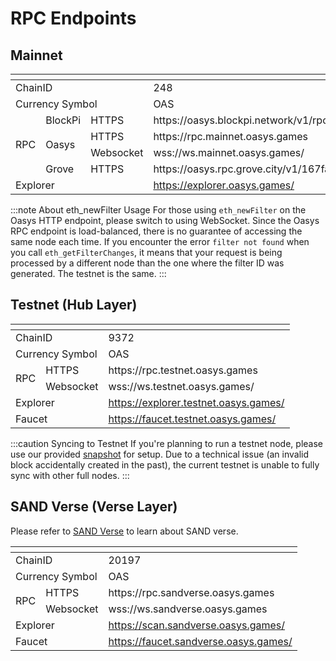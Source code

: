 # RPC Endpoints

## Mainnet
<table>
  <thead>
    <tr><th colspan="4"></th></tr>
  </thead>
  <tbody>
    <tr><td colspan="3">ChainID</td><td>248</td></tr>
    <tr><td colspan="3">Currency Symbol</td><td>OAS</td></tr>
    <tr><td rowspan="4">RPC</td><td>BlockPi</td><td>HTTPS</td><td>https://oasys.blockpi.network/v1/rpc/public</td></tr>
    <tr><td rowspan="2">Oasys</td><td>HTTPS</td><td>https://rpc.mainnet.oasys.games</td></tr>
    <tr><td>Websocket</td><td>wss://ws.mainnet.oasys.games/</td></tr>
    <tr><td>Grove</td><td>HTTPS</td><td>https://oasys.rpc.grove.city/v1/167fa7a3</td></tr>
    <tr><td colspan="3">Explorer</td><td><a href="https://explorer.oasys.games/" target="_blank" rel="noopener noreferrer">https://explorer.oasys.games/</a></td></tr>
  </tbody>
</table>

:::note About eth_newFilter Usage
For those using `eth_newFilter` on the Oasys HTTP endpoint, please switch to using WebSocket. Since the Oasys RPC endpoint is load-balanced, there is no guarantee of accessing the same node each time. If you encounter the error `filter not found` when you call `eth_getFilterChanges`, it means that your request is being processed by a different node than the one where the filter ID was generated. The testnet is the same.
:::

## Testnet (Hub Layer)
<table>
  <thead>
    <tr><th colspan="3"></th></tr>
  </thead>
  <tbody>
    <tr><td colspan="2">ChainID</td><td>9372</td></tr>
    <tr><td colspan="2">Currency Symbol</td><td>OAS</td></tr>
    <tr><td rowspan="2">RPC</td><td>HTTPS</td><td>https://rpc.testnet.oasys.games</td></tr>
    <tr><td>Websocket</td><td>wss://ws.testnet.oasys.games/</td></tr>
    <tr><td colspan="2">Explorer</td><td><a href="https://explorer.testnet.oasys.games/" target="_blank" rel="noopener noreferrer">https://explorer.testnet.oasys.games/</a></td></tr>
    <tr><td colspan="2">Faucet</td><td><a href="https://faucet.testnet.oasys.games/" target="_blank" rel="noopener noreferrer">https://faucet.testnet.oasys.games/</a></td></tr>
  </tbody>
</table>

:::caution Syncing to Testnet
If you're planning to run a testnet node, please use our provided [snapshot](/docs/hub-validator/operate-validator/upgrade-migrate#applying-the-snapshot-to-a-testnet-node) for setup. Due to a technical issue (an invalid block accidentally created in the past), the current testnet is unable to fully sync with other full nodes.
:::

## SAND Verse (Verse Layer)
Please refer to [SAND Verse](/docs/verse-developer/sandverse) to learn about SAND verse.

<table>
  <thead>
    <tr><th colspan="3"></th></tr>
  </thead>
  <tbody>
    <tr><td colspan="2">ChainID</td><td>20197</td></tr>
    <tr><td colspan="2">Currency Symbol</td><td>OAS</td></tr>
    <tr><td rowspan="2">RPC</td><td>HTTPS</td><td>https://rpc.sandverse.oasys.games</td></tr>
    <tr><td>Websocket</td><td>wss://ws.sandverse.oasys.games</td></tr>
    <tr><td colspan="2">Explorer</td><td><a href="https://scan.sandverse.oasys.games/" target="_blank" rel="noopener noreferrer">https://scan.sandverse.oasys.games/</a></td></tr>
    <tr><td colspan="2">Faucet</td><td><a href="https://faucet.sandverse.oasys.games/" target="_blank" rel="noopener noreferrer">https://faucet.sandverse.oasys.games/</a></td></tr>
  </tbody>
</table>
